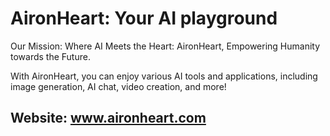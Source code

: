 # AironHeart: Your AI playground 
Our Mission: Where AI Meets the Heart: AironHeart, Empowering Humanity towards the Future.  

With AironHeart, you can enjoy various AI tools and applications, including image generation, AI chat, video creation, and more!  

## Website: www.aironheart.com  
